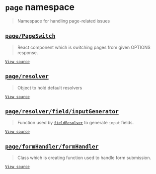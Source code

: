 # `page` namespace

> Namespace for handling page-related issues

## [`page/PageSwitch`](pageSwitch.md)

> React component which is switching pages from given OPTIONS response.

[`View source`](../../../src/page/PageSwitch.js)

## [`page/resolver`](resolver.md)

> Object to hold default resolvers

[`View source`](../../../src/page/resolver.js)

## [`page/resolver/field/inputGenerator`](resolver/field/inputGenerator.md)

> Function used by [`fieldResolver`](resolver/fieldResolver.md) to generate `input` fields.

[`View source`](../../../src/page/resolver/field/inputGenerator.js)

## [`page/formHandler/formHandler`](formHandler/formHandler.md)

> Class which is creating function used to handle form submission.

[`View source`](../../../src/page/formHandler/formHandler.js)
